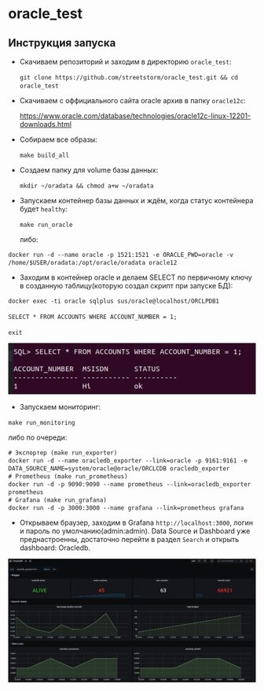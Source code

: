 # oracle_test

## Инструкция запуска

- Скачиваем репозиторий и заходим в директорию `oracle_test`:

  `git clone https://github.com/streetstorm/oracle_test.git && cd oracle_test`

- Скачиваем с оффициального сайта oracle архив в папку `oracle12c`:

  https://www.oracle.com/database/technologies/oracle12c-linux-12201-downloads.html

- Собираем все образы:

  `make build_all`

- Создаем папку для volume базы данных:

  `mkdir ~/oradata && chmod a+w ~/oradata`

- Запускаем контейнер базы данных и ждём, когда статус контейнера будет `healthy`:

  `make run_oracle`

  либо:

```shell
docker run -d --name oracle -p 1521:1521 -e ORACLE_PWD=oracle -v /home/$USER/oradata:/opt/oracle/oradata oracle12
```

- Заходим в контейнер oracle и делаем SELECT по первичному ключу в созданную таблицу(которую создал скрипт при запуске БД):

```shell
docker exec -ti oracle sqlplus sus/oracle@localhost/ORCLPDB1

SELECT * FROM ACCOUNTS WHERE ACCOUNT_NUMBER = 1;

exit
```

![alt tag](screen/select.png)​

- Запускаем мониторинг:

`make run_monitoring`

  либо по очереди:

```shell
# Экспортер (make run_exporter)
docker run -d --name oracledb_exporter --link=oracle -p 9161:9161 -e DATA_SOURCE_NAME=system/oracle@oracle/ORCLCDB oracledb_exporter
# Prometheus (make run_prometheus)
docker run -d -p 9090:9090 --name prometheus --link=oracledb_exporter prometheus
# Grafana (make run_grafana)
docker run -d -p 3000:3000 --name grafana --link=prometheus grafana
```

- Открываем браузер, заходим в Grafana `http://localhost:3000`, логин и пароль по умолчанию(admin:admin). Data Source и Dashboard уже преднастроенны, достаточно перейти в раздел `Search` и открыть dashboard: Oracledb.

![alt tag](screen/grafana2.png)​

